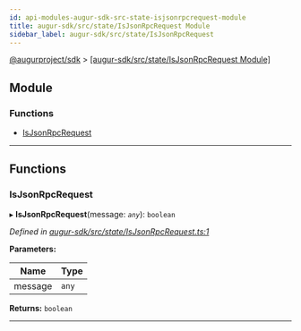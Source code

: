 ```yaml
---
id: api-modules-augur-sdk-src-state-isjsonrpcrequest-module
title: augur-sdk/src/state/IsJsonRpcRequest Module
sidebar_label: augur-sdk/src/state/IsJsonRpcRequest
---
```


[@augurproject/sdk](api-readme.md) > [[augur-sdk/src/state/IsJsonRpcRequest Module]](api-modules-augur-sdk-src-state-isjsonrpcrequest-module.md)

## Module

### Functions

* [IsJsonRpcRequest](api-modules-augur-sdk-src-state-isjsonrpcrequest-module.md#isjsonrpcrequest)

---

## Functions

<a id="isjsonrpcrequest"></a>

###  IsJsonRpcRequest

▸ **IsJsonRpcRequest**(message: *`any`*): `boolean`

*Defined in [augur-sdk/src/state/IsJsonRpcRequest.ts:1](https://github.com/AugurProject/augur/blob/0787bf1a23/packages/augur-sdk/src/state/IsJsonRpcRequest.ts#L1)*

**Parameters:**

| Name | Type |
| ------ | ------ |
| message | `any` |

**Returns:** `boolean`

___

